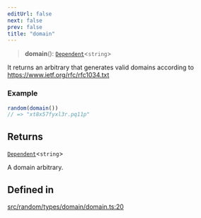 ```yaml
---
editUrl: false
next: false
prev: false
title: "domain"
---
```


> **domain**(): [`Dependent`](/api/interfaces/dependent/)\<`string`\>

It returns an arbitrary that generates valid domains according to https://www.ietf.org/rfc/rfc1034.txt

### Example
```ts
random(domain())
// => "xt8x57fyxl3r.pq11p"
```

## Returns

[`Dependent`](/api/interfaces/dependent/)\<`string`\>

A domain arbitrary.

## Defined in

[src/random/types/domain/domain.ts:20](https://github.com/skyleague/axioms/blob/75fb1c5c977f1940e84e5cdcef2be336d1fd81da/src/random/types/domain/domain.ts#L20)
